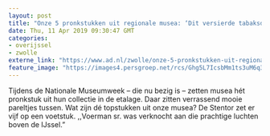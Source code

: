 ```yaml
---
layout: post
title: "Onze 5 pronkstukken uit regionale musea: ‘Dit versierde tabaksdoosje lag eeuwen op de bodem van de Zuiderzee’"
date: Thu, 11 Apr 2019 09:30:47 GMT
categories: 
- overijssel 
- zwolle 
externe_link: "https://www.ad.nl/zwolle/onze-5-pronkstukken-uit-regionale-musea-dit-versierde-tabaksdoosje-lag-eeuwen-op-de-bodem-van-de-zuiderzee~a60ab8fe/"
feature_image: "https://images4.persgroep.net/rcs/Ghg5L7IcsbMm1ts3uM6q3m9N88w/diocontent/145182671/_fitwidth/400/?appId=21791a8992982cd8da851550a453bd7f&quality=0.7"
---
```


Tijdens de Nationale Museumweek – die nu bezig is – zetten musea hét pronkstuk uit hun collectie in de etalage. Daar zitten verrassend mooie pareltjes tussen. Wat zijn dé topstukken uit onze musea? De Stentor zet er vijf op een voetstuk. ,,Voerman sr. was verknocht aan die prachtige luchten boven de IJssel.”
